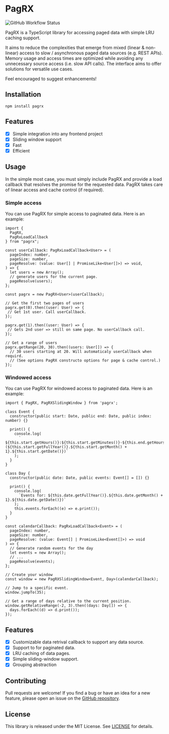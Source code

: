 # PagRX
![GitHub Workflow Status](https://github.com/benahedron/pagrx/actions/workflows/tests.yml/badge.svg?branch=main)

PagRX is a TypeScript library for accessing paged data with simple LRU caching support.

It aims to reduce the complexities that emerge from mixed (linear & non-linear) access to slow / asynchronous paged data
sources (e.g. REST APIs). Memory usage and access times are optimized while avoiding
any unnecessary source access (i.e. slow API calls). The interface aims to offer solutions for versatile use cases.

Feel encouraged to suggest enhancements!

## Installation
```
npm install pagrx
```

## Features
- [x] Simple integration into any frontend project
- [x] Sliding window support
- [x] Fast 
- [x] Efficient

## Usage
In the simple most case, you must simply include PagRX and provide a load callback that resolves the promise for
the requested data. PagRX takes care of linear access and cache control (if required). 

### Simple access
You can use PagRX for simple access to paginated data. Here is an example:

```
import {
  PagRX,
  PagRxLoadCallback
} from "pagrx";

const userCallback: PagRxLoadCallback<User> = (
  pageIndex: number,
  pageSize: number,
  pageResolve: (value: User[] | PromiseLike<User[]>) => void,
) => {
  let users = new Array();
  // generate users for the current page.
  pageResolve(users);
};

const pagrx = new PagRX<User>(userCallback);

// Get the first two pages of users
pagrx.get(0).then((user: User) => {
 // Get 1st user. Call userCallback.
});

pagrx.get(1).then((user: User) => {
 // Gets 2nd user => still on same page. No userCallback call. 
});

// Get a range of users
pagrx.getRange(20, 30).then((users: User[]) => {
  // 30 users starting at 20. Will automaticaly userCallback when requird.
  // (See options PagRX constructo options for page & cache control.)    
});
```

### Windowed access
You can use PagRX for windowed access to paginated data. Here is an example:

```
import { PagRX, PagRXSlidingWindow } from 'pagrx';

class Event {
  constructor(public start: Date, public end: Date, public index: number) {}

  print() {
    console.log(
      `   ${this.start.getHours()}:${this.start.getMinutes()}-${this.end.getHours()}:${this.end.getMinutes()}   (${this.start.getFullYear()}.${this.start.getMonth() + 1}.${this.start.getDate()})`
    );
  }
}

class Day {
  constructor(public date: Date, public events: Event[] = []) {}

  print() {
    console.log(
      `Events for: ${this.date.getFullYear()}.${this.date.getMonth() + 1}.${this.date.getDate()})`
    );
    this.events.forEach((e) => e.print());
  }
}

const calendarCallback: PagRxLoadCallback<Event> = (
  pageIndex: number,
  pageSize: number,
  pageResolve: (value: Event[] | PromiseLike<Event[]>) => void
) => {
  // Generate random events for the day
  let events = new Array();
  // ...
  pageResolve(events);
};

// Create your window
const window = new PagRXSlidingWindow<Event, Day>(calendarCallback);

// Jump to a specific event.
window.jumpTo(35);

// Get a range of days relative to the current position.
window.getRelativeRange(-2, 3).then((days: Day[]) => {
  days.forEach((d) => d.print());
});
```

## Features 

- [x] Customizable data retrival callback to support any data source.
- [x] Support to for paginated data.
- [x] LRU caching of data pages.
- [x] Simple sliding-window support.
- [x] Grouping abstraction

## Contributing
Pull requests are welcome! If you find a bug or have an idea for a new feature, please open an issue on the [GitHub repository](https://github.com/benahedron/pagrx).

## License
This library is released under the MIT License. See [LICENSE](LICENSE.md) for details.
